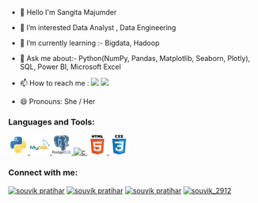- 👋 Hello I'm Sangita Majumder
- 🔭 I’m interested Data Analyst , Data Engineering
- 🌱 I’m currently learning :- Bigdata, Hadoop
- 💬 Ask me about:- Python(NumPy, Pandas, Matplotlib, Seaborn, Plotly), SQL, Power BI, Microsoft Excel
- 📫 How to reach me : <a href="https://mail.google.com/mail/u/0/?view=cm&fs=1&to=majumdersangita02@gmail.com.com&su=SUBJECT&body=BODY&tf=1" target="blank"><img src="https://img.shields.io/badge/Gmail-D14836?style=for-the-badge&logo=gmail&logoColor=white" target="_blank"></a> 
<a href="https://www.linkedin.com/in/sangita-majumder-a144511a0/" target="_blank"><img src="https://img.shields.io/badge/-LinkedIn-%230077B5?style=for-the-badge&logo=linkedin&logoColor=white" target="_blank"></a>

- 😄 Pronouns: She / Her


<h3 align="left"><b>Languages and Tools:</b></h3>
<p align="left"> <a href="https://www.python.org" target="_blank"> <img src="https://raw.githubusercontent.com/devicons/devicon/master/icons/python/python-original.svg" alt="python" width="40" height="40"/> </a>
 <a href="https://www.mysql.com/" target="_blank"> <img src="https://raw.githubusercontent.com/devicons/devicon/master/icons/mysql/mysql-original-wordmark.svg" alt="mysql" width="40" height="40"/> </a> 
<a href="https://www.postgresql.org/" target="_blank"> <img src="https://github.com/devicons/devicon/blob/master/icons/postgresql/postgresql-original-wordmark.svg" alt="c" width="40" height="40"/> </a>
  <a href="https://www.microsoft.com/en-us/power-platform/products/power-bi" target="_blank"> <img src="https://github.com/microsoft/PowerBI-Icons/blob/main/SVG/Power-BI.svg" alt="c" width="40" height="40"/> </a>
<a href="https://www.w3.org/html/" target="_blank"> <img src="https://raw.githubusercontent.com/devicons/devicon/master/icons/html5/html5-original-wordmark.svg" alt="html5" width="40" height="40"/> </a>
<a href="https://www.w3schools.com/css/" target="_blank"> <img src="https://raw.githubusercontent.com/devicons/devicon/master/icons/css3/css3-original-wordmark.svg" alt="css3" width="40" height="40"/> </a> </p>

<h3 align="left">Connect with me:</h3>
<p align="left">
<a href="https://twitter.com/souvik pratihar" target="blank"><img align="center" src="https://raw.githubusercontent.com/rahuldkjain/github-profile-readme-generator/master/src/images/icons/Social/twitter.svg" alt="souvik pratihar" height="30" width="40" /></a>
<a href="https://linkedin.com/in/souvik pratihar" target="blank"><img align="center" src="https://raw.githubusercontent.com/rahuldkjain/github-profile-readme-generator/master/src/images/icons/Social/linked-in-alt.svg" alt="souvik pratihar" height="30" width="40" /></a>
<a href="https://fb.com/souvik pratihar" target="blank"><img align="center" src="https://raw.githubusercontent.com/rahuldkjain/github-profile-readme-generator/master/src/images/icons/Social/facebook.svg" alt="souvik pratihar" height="30" width="40" /></a>
<a href="https://instagram.com/souvik_2912" target="blank"><img align="center" src="https://raw.githubusercontent.com/rahuldkjain/github-profile-readme-generator/master/src/images/icons/Social/instagram.svg" alt="souvik_2912" height="30" width="40" /></a>
</p>



